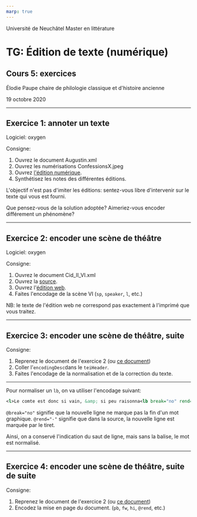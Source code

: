 ```yaml
---
marp: true
---
```


Université de Neuchâtel
Master en littérature

# TG: Édition de texte (numérique)
## Cours 5: exercices

Élodie Paupe 
chaire de philologie classique et d'histoire ancienne

19 octobre 2020

---

## Exercice 1: annoter un texte

Logiciel: oxygen

Consigne: 
1. Ouvrez le document Augustin.xml
1. Ouvrez les numérisations ConfessionsX.jpeg
1. Ouvrez [l'édition numérique](https://fr.wikisource.org/wiki/Les_Confessions_(Augustin)/Livre_premier#cite_note-1).
1. Synthétisez les notes des différentes éditions.

L'objectif n'est pas d'imiter les éditions: sentez-vous libre d'intervenir sur le texte qui vous est fourni.

Que pensez-vous de la solution adoptée? Aimeriez-vous encoder différement un phénomène?

---

## Exercice 2: encoder une scène de théâtre

Logiciel: oxygen

Consigne: 
1. Ouvrez le document Cid_II_VI.xml
1. Ouvrez la [source](https://gallica.bnf.fr/ark:/12148/bpt6k1280248c/).
1. Ouvrez l'[édition web](https://fr.m.wikisource.org/wiki/Le_Cid).
1. Faites l'encodage de la scène VI (`sp`, `speaker`, `l`, etc.)


NB: le texte de l'édition web ne correspond pas exactement à l'imprimé que vous traitez.

--- 

## Exercice 3: encoder une scène de théâtre, suite

Consigne: 
1. Reprenez le document de l'exercice 2 (ou [ce document]())
1. Coller l'`encodingDesc`dans le `teiHeader`. 
1. Faites l'encodage de la normalisation et de la correction du texte.

---

Pour normaliser un `lb`, on va utiliser l'encodage suivant: 

```XML
<l>Le comte est donc si vain, &amp; si peu raisonna<lb break="no" rend="-"/>ble !</l>
```

`@break="no"` signifie que la nouvelle ligne ne marque pas la fin d'un mot graphique. 
`@rend="-"` signifie que dans la source, la nouvelle ligne est marquée par le tiret.

Ainsi, on a conservé l'indication du saut de ligne, mais sans la balise, le mot est normalisé.

---

## Exercice 4: encoder une scène de théâtre, suite de suite

Consigne: 
1. Reprenez le document de l'exercice 2 (ou [ce document]())
1. Encodez la mise en page du document. (`pb`, `fw`, `hi`, `@rend`, etc.)